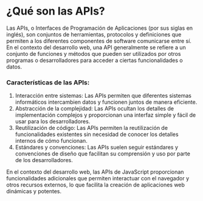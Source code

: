 # ¿Qué son las APIs?
Las APIs, o Interfaces de Programación de Aplicaciones (por sus siglas en inglés), son conjuntos de herramientas, protocolos y definiciones que permiten a los diferentes componentes de software comunicarse entre sí. En el contexto del desarrollo web, una API generalmente se refiere a un conjunto de funciones y métodos que pueden ser utilizados por otros programas o desarrolladores para acceder a ciertas funcionalidades o datos.

### Características de las APIs:

1. Interacción entre sistemas: Las APIs permiten que diferentes sistemas informáticos intercambien datos y funcionen juntos de manera eficiente.
2. Abstracción de la complejidad: Las APIs ocultan los detalles de implementación complejos y proporcionan una interfaz simple y fácil de usar para los desarrolladores.
3. Reutilización de código: Las APIs permiten la reutilización de funcionalidades existentes sin necesidad de conocer los detalles internos de cómo funcionan.
4. Estándares y convenciones: Las APIs suelen seguir estándares y convenciones de diseño que facilitan su comprensión y uso por parte de los desarrolladores.

En el contexto del desarrollo web, las APIs de JavaScript proporcionan funcionalidades adicionales que permiten interactuar con el navegador y otros recursos externos, lo que facilita la creación de aplicaciones web dinámicas y potentes.